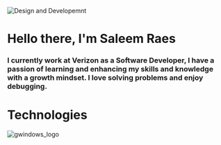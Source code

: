 ![Design and Developemnt](https://user-images.githubusercontent.com/76002896/165784161-492d6911-5ae4-4132-9724-1ed5e0e31ffc.jpg)
 
# Hello there, I'm Saleem Raes 
### I currently work at Verizon as a Software Developer, I have a passion of learning and enhancing my skills and knowledge with a growth mindset. I love solving problems and enjoy debugging.

# Technologies 

![gwindows_logo](https://user-images.githubusercontent.com/76002896/170563331-c90a518f-28bc-4315-b5e7-4f51b814484a.png)
